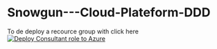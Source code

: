 # Snowgun---Cloud-Plateform-DDD


To de deploy a recource group with click here [![Deploy Consultant role to Azure](https://aka.ms/deploytoazurebutton)](https://portal.azure.com/#create/Microsoft.Template/uri/https%3A%2F%2Fraw.githubusercontent.com%2FOne-Data%2FRessourcesTemplates%2Fmain%2FTemplateResourceGroup.json)

